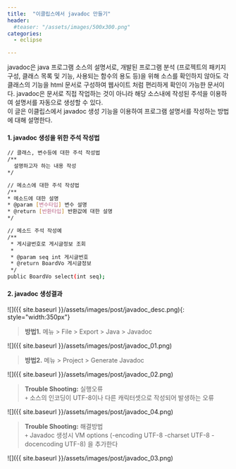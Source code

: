 ```yaml
---
title:  "이클립스에서 javadoc 만들기"
header:
  #teaser: "/assets/images/500x300.png"
categories: 
  - eclipse

---
```

javadoc은 java 프로그램 소스의 설명서로, 개발된 프로그램 분석 
(프로젝트의 패키지 구성, 클래스 목록 및 기능, 사용되는 함수의 용도 등)을 위해 소스를 확인하지 않아도
각 클래스의 기능을 html 문서로 구성하여 웹사이트 처럼 편리하게 확인이 가능한 문서이다.
javadoc은 문서로 직접 작업하는 것이 아니라 해당 소스내에 작성된 주석을 이용하여 설명서를 자동으로 생성할 수 있다.  
이 글은 이클립스에서 javadoc 생성 기능을 이용하여 프로그램 설명서를 작성하는 방법에 대해 설명한다.  

#### 1. javadoc 생성을 위한 주석 작성법

```bash
// 클래스, 변수등에 대한 주석 작성법  
/**  
  설명하고자 하는 내용 작성  
*/  

// 메소스에 대한 주석 작성법  
/**  
* 메소드에 대한 설명  
* @param [변수타입] 변수 설명  
* @return [반환타입] 반환값에 대한 설명  
*/  

// 메소드 주석 작성예  
/**  
 * 게시글번호로 게시글정보 조회  
 *  
 * @param seq int 게시글번호  
 * @return BoardVo 게시글정보  
 */  
public BoardVo select(int seq);  
```

#### 2. javadoc 생성결과  

![]({{ site.baseurl }}/assets/images/post/javadoc_desc.png){: style="width:350px"}

> **방법1.** 메뉴 > File > Export > Java > Javadoc  

![]({{ site.baseurl }}/assets/images/post/javadoc_01.png)  

  
> **방법2.** 메뉴 > Project > Generate Javadoc  

![]({{ site.baseurl }}/assets/images/post/javadoc_02.png)    
    
    
    

> **Trouble Shooting:** 실행오류  
 `+` 소스의 인코딩이 UTF-8이나 다른 캐릭터셋으로 작성되어 발생하는 오류

![]({{ site.baseurl }}/assets/images/post/javadoc_04.png)    


> **Trouble Shooting:** 해결방법  
 `+` Javadoc 생성시 VM options (-encoding UTF-8 -charset UTF-8 -docencoding UTF-8) 을 추가한다  

![]({{ site.baseurl }}/assets/images/post/javadoc_03.png)
